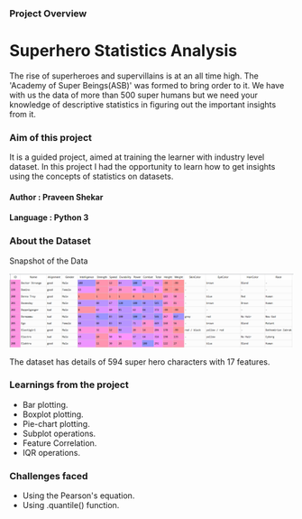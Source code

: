 ### Project Overview

# Superhero Statistics Analysis

The rise of superheroes and supervillains is at an all time high. The 'Academy of Super Beings(ASB)' was formed to bring order to it. We have with us the data of more than 500 super humans but we need your knowledge of descriptive statistics in figuring out the important insights from it. 

### Aim of this project

It is a guided project, aimed at training the learner with industry level dataset. In this project I had the opportunity to learn how to get insights using the concepts of statistics on datasets.

#### Author : Praveen Shekar

#### Language : Python 3

### About the Dataset

Snapshot of the Data

![alt text](file.PNG "Dataset")

The dataset has details of 594 super hero characters with 17 features.

### Learnings from the project

- Bar plotting.
- Boxplot plotting.
- Pie-chart plotting.
- Subplot operations.
- Feature Correlation.
- IQR operations.

### Challenges faced

- Using the Pearson's equation.
- Using .quantile() function.